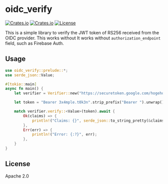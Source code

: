 # oidc_verify

[![Crates.io](https://img.shields.io/crates/v/oidc_verify?style=flat-square)](https://crates.io/crates/oidc_verify)
[![Crates.io](https://img.shields.io/crates/d/oidc_verify?style=flat-square)](https://crates.io/crates/oidc_verify)
[![License](https://img.shields.io/badge/license-Apache%202.0-blue?style=flat-square)](LICENSE)

This is a simple library to verify the JWT token of RS256 received from the OIDC provider.
This works without It works without `authorization_endpoint` field, such as Firebase Auth.

## Usage

```rust
use oidc_verify::prelude::*;
use serde_json::Value;

#[tokio::main]
async fn main() {
    let verifier = Verifier::new("https://securetoken.google.com/hogehoge-fugafuga/").unwrap();

    let token = "Bearer 3x4mple.t0k3n".strip_prefix("Bearer ").unwrap();

    match verifier.verify::<Value>(token).await {
        Ok(claims) => {
            println!("Claims: {}", serde_json::to_string_pretty(&claims).unwrap());
        },
        Err(err) => {
            println!("Error: {:?}", err);
        },
    }
}
```

## License

Apache 2.0
